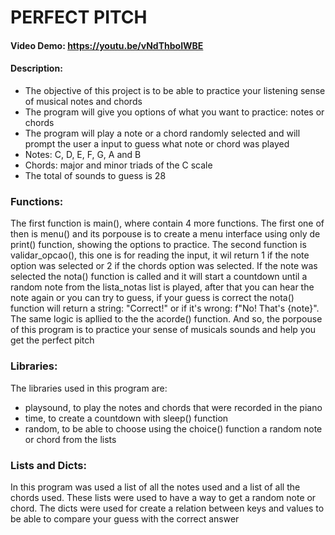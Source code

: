 # PERFECT PITCH
#### Video Demo:  <https://youtu.be/vNdThboIWBE>
#### Description:
- The objective of this project is to be able to practice your listening sense of musical notes and chords
- The program will give you options of what you want to practice: notes or chords
- The program will play a note or a chord randomly selected and will prompt the user a input to guess what note or chord was played
- Notes: C, D, E, F, G, A and B 
- Chords: major and minor triads of the C scale
- The total of sounds to guess is 28
### Functions:
The first function is main(), where contain 4 more functions. The first one of then is menu() and its porpouse is to create a menu interface using only de print() function, showing the options to practice. The second function is validar_opcao(), this one is for reading the input, it wil return 1 if the note option was selected or 2 if the chords option was selected. If the note was selected the nota() function is called and it will start a countdown until a random note from the lista_notas list is played, after that you can hear the note again or you can try to guess, if your guess is correct the nota() function will return a string: "Correct!" or if it's wrong: f"No! That's {note}". The same logic is apllied to the the acorde() function. And so, the porpouse of this program is to practice your sense of musicals sounds and help you get the perfect pitch
### Libraries:
The libraries used in this program are: 
- playsound, to play the notes and chords that were recorded in the piano
- time, to create a countdown with sleep() function
- random, to be able to choose using the choice() function a random note or chord from the lists
### Lists and Dicts:
In this program was used a list of all the notes used and a list of all the chords used. These lists were used to have a way to get a random note or chord.
The dicts were used for create a relation between keys and values to be able to compare your guess with the correct answer

